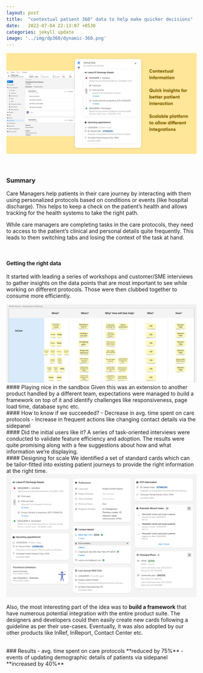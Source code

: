 ```yaml
---
layout: post
title:  "contextual patient 360° data to help make quicker decisions"
date:   2022-07-04 22:13:07 +0530
categories: jekyll update
image: '../img/dp360/dynamic-360.png'
---
```


![image tooltip here](/img/dp360/post-dynamic-360.png)
<br>
<br>
<br>
### Summary

Care Managers help patients in their care journey by interacting with them using personalized protocols based on conditions or events (like hospital discharge). This helps to keep a check on the patient’s health and allows tracking for the health systems to take the right path. 

While care managers are completing tasks in the care protocols, they need to access to the patient’s clinical and personal details quite frequently. This leads to them switching tabs and losing the context of the task at hand.

<br>

#### Getting the right data  
It started with leading a series of workshops and customer/SME interviews to gather insights on the data points that are most important to see while working on different protocols. Those were then clubbed together to consume more efficiently.

<!-- ![image tooltip here](/img/dp360/dp360-miro.png) -->
<img class="post-image" src="/img/dp360/dp360-miro.png">

<br>
#### Playing nice in the sandbox
Given this was an extension to another product handled by a different team, expectations were managed to build a framework on top of it and identify challenges like responsiveness, page load time, database sync etc. 

<br>
#### How to know if we succeeded?
- Decrease in avg. time spent on care protocols  
- Increase in frequent actions like changing contact details via the sidepanel

<br>
#### Did the initial users like it?
A series of task-oriented interviews were conducted to validate feature efficiency and adoption. The results were quite promising along with a few suggestions about how and what information we’re displaying.

<br>
#### Designing for scale
We identified a set of standard cards which can be tailor-fitted into existing patient journeys to provide the right information at the right time. 

<img class="post-image" src="/img/dp360/cards.png">

Also, the most interesting part of the idea was to **build a framework** that have numerous potential integration with the entire product suite. The designers and developers could then easily create new cards following a guideline as per their use-cases. Eventually, it was also adopted by our other products like InRef, InReport, Contact Center etc.

<br>
### Results
- avg. time spent on care protocols **reduced by 75%**  
- events of updating demographic details of patients via sidepanel **increased by 40%**